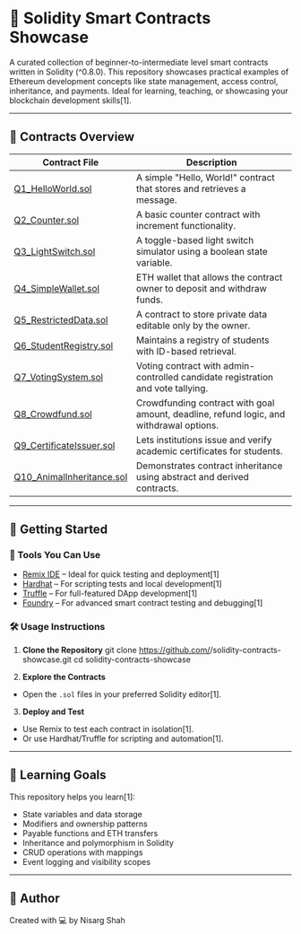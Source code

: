 # 🧠 Solidity Smart Contracts Showcase

A curated collection of beginner-to-intermediate level smart contracts written in Solidity (^0.8.0). This repository showcases practical examples of Ethereum development concepts like state management, access control, inheritance, and payments. Ideal for learning, teaching, or showcasing your blockchain development skills[1].

---

## 📜 Contracts Overview

| Contract File                          | Description                                                                                  |
|----------------------------------------|----------------------------------------------------------------------------------------------|
| [Q1_HelloWorld.sol](Q1_HelloWorld.sol) | A simple "Hello, World!" contract that stores and retrieves a message.                        |
| [Q2_Counter.sol](Q2_Counter.sol)       | A basic counter contract with increment functionality.                                        |
| [Q3_LightSwitch.sol](Q3_LightSwitch.sol) | A toggle-based light switch simulator using a boolean state variable.                         |
| [Q4_SimpleWallet.sol](Q4_SimpleWallet.sol) | ETH wallet that allows the contract owner to deposit and withdraw funds.                      |
| [Q5_RestrictedData.sol](Q5_RestrictedData.sol) | A contract to store private data editable only by the owner.                                  |
| [Q6_StudentRegistry.sol](Q6_StudentRegistry.sol) | Maintains a registry of students with ID-based retrieval.                                     |
| [Q7_VotingSystem.sol](Q7_VotingSystem.sol) | Voting contract with admin-controlled candidate registration and vote tallying.               |
| [Q8_Crowdfund.sol](Q8_Crowdfund.sol)   | Crowdfunding contract with goal amount, deadline, refund logic, and withdrawal options.       |
| [Q9_CertificateIssuer.sol](Q9_CertificateIssuer.sol) | Lets institutions issue and verify academic certificates for students.                        |
| [Q10_AnimalInheritance.sol](Q10_AnimalInheritance.sol) | Demonstrates contract inheritance using abstract and derived contracts.                       |

---

## 🚀 Getting Started

### 🔧 Tools You Can Use

- [Remix IDE](https://remix.ethereum.org/) – Ideal for quick testing and deployment[1]
- [Hardhat](https://hardhat.org/) – For scripting tests and local development[1]
- [Truffle](https://trufflesuite.com/) – For full-featured DApp development[1]
- [Foundry](https://book.getfoundry.sh/) – For advanced smart contract testing and debugging[1]

### 🛠️ Usage Instructions

1. **Clone the Repository**
git clone https://github.com/<your-username>/solidity-contracts-showcase.git
cd solidity-contracts-showcase

2. **Explore the Contracts**
- Open the `.sol` files in your preferred Solidity editor[1].

3. **Deploy and Test**
- Use Remix to test each contract in isolation[1].
- Or use Hardhat/Truffle for scripting and automation[1].

---

## 🎯 Learning Goals

This repository helps you learn[1]:

- State variables and data storage
- Modifiers and ownership patterns
- Payable functions and ETH transfers
- Inheritance and polymorphism in Solidity
- CRUD operations with mappings
- Event logging and visibility scopes

---

## 👤 Author

Created with 💻 by Nisarg Shah  